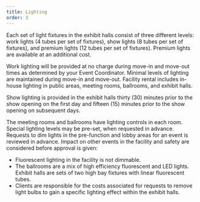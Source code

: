 ```yaml
---
title: Lighting
order: 3
---
```


Each set of light fixtures in the exhibit halls consist of three different levels: work lights (4 tubes per set of fixtures), show lights (8 tubes per set of fixtures), and premium lights (12 tubes per set of fixtures). Premium lights are available at an additional cost.

Work lighting will be provided at no charge during move-in and move-out times as determined by your Event Coordinator. Minimal levels of lighting are maintained during move-in and move-out. Facility rental includes in-house lighting in public areas, meeting rooms, ballrooms, and exhibit halls.

Show lighting is provided in the exhibit halls thirty (30) minutes prior to the show opening on the first day and fifteen (15) minutes prior to the show opening on subsequent days.

The meeting rooms and ballrooms have lighting controls in each room. Special lighting levels may be pre-set, when requested in advance. Requests to dim lights in the pre-function and lobby areas for an event is reviewed in advance. Impact on other events in the facility and safety are considered before approval is given:

- Fluorescent lighting in the facility is not dimmable.
- The ballrooms are a mix of high efficiency fluorescent and LED lights. Exhibit halls are sets of two high bay fixtures with linear fluorescent tubes.
- Clients are responsible for the costs associated for requests to remove light bulbs to gain a specific lighting effect within the exhibit halls.	
